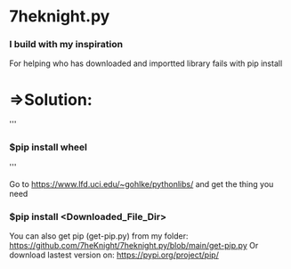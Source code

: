 # 7heknight.py
### I build with my inspiration


 For helping who has downloaded and importted library fails with pip install   
# =>Solution:
  
''' 
###   $pip install wheel
'''

Go to https://www.lfd.uci.edu/~gohlke/pythonlibs/ and get the thing you need


###      $pip install <Downloaded_File_Dir>

You can also get pip (get-pip.py) from my folder: https://github.com/7heKnight/7heknight.py/blob/main/get-pip.py
Or download lastest version on: https://pypi.org/project/pip/

